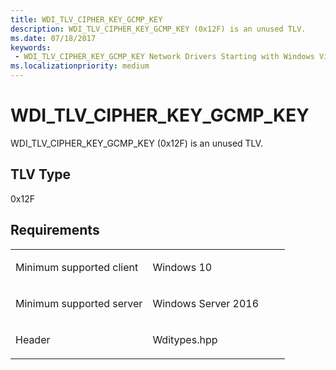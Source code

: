 ```yaml
---
title: WDI_TLV_CIPHER_KEY_GCMP_KEY
description: WDI_TLV_CIPHER_KEY_GCMP_KEY (0x12F) is an unused TLV.
ms.date: 07/18/2017
keywords:
 - WDI_TLV_CIPHER_KEY_GCMP_KEY Network Drivers Starting with Windows Vista
ms.localizationpriority: medium
---
```


# WDI\_TLV\_CIPHER\_KEY\_GCMP\_KEY


WDI\_TLV\_CIPHER\_KEY\_GCMP\_KEY (0x12F) is an unused TLV.

## TLV Type


0x12F

## Requirements

<table>
<colgroup>
<col width="50%" />
<col width="50%" />
</colgroup>
<tbody>
<tr class="odd">
<td><p>Minimum supported client</p></td>
<td><p>Windows 10</p></td>
</tr>
<tr class="even">
<td><p>Minimum supported server</p></td>
<td><p>Windows Server 2016</p></td>
</tr>
<tr class="odd">
<td><p>Header</p></td>
<td>Wditypes.hpp</td>
</tr>
</tbody>
</table>

 

 




